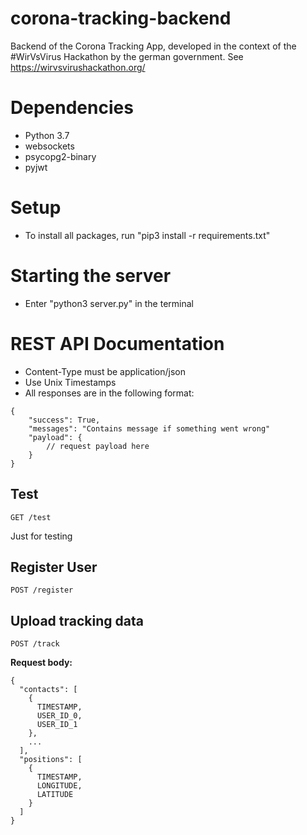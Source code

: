 # corona-tracking-backend
Backend of the Corona Tracking App, developed in the context of the #WirVsVirus Hackathon by the german government. See https://wirvsvirushackathon.org/

# Dependencies
- Python 3.7
- websockets
- psycopg2-binary
- pyjwt

# Setup
- To install all packages, run "pip3 install -r requirements.txt"

# Starting the server
- Enter "python3 server.py" in the terminal

# REST API Documentation
- Content-Type must be application/json
- Use Unix Timestamps
- All responses are in the following format:
```
{
    "success": True,
    "messages": "Contains message if something went wrong"
    "payload": {
        // request payload here
    }
}
```
## Test
```
GET /test
```
Just for testing

## Register User
```
POST /register
```

## Upload tracking data
```
POST /track
```

**Request body:**
```
{
  "contacts": [
    {
      TIMESTAMP,
      USER_ID_0,
      USER_ID_1
    },
    ...
  ],
  "positions": [
    {
      TIMESTAMP,
      LONGITUDE,
      LATITUDE
    }
  ]
}
```
